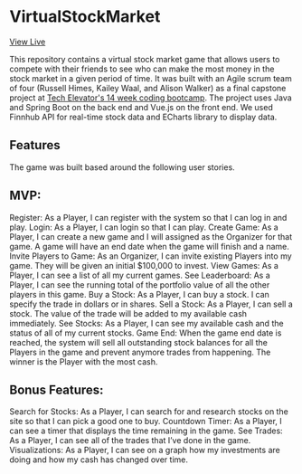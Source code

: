 # VirtualStockMarket

[View Live](https://nlr3-stock-market-game.netlify.app/)

This repository contains a virtual stock market game that allows users to compete with their friends to see who can make the most money in the stock market in a given period of time. It was built with an Agile scrum team of four (Russell Himes, Kailey Waal, and Alison Walker) as a final capstone project at [Tech Elevator's 14 week coding bootcamp](https://www.techelevator.com/). The project uses Java and Spring Boot on the back end and Vue.js on the front end. We used Finnhub API for real-time stock data and ECharts library to display data.

## Features
The game was built based around the following user stories.

## MVP:
Register: As a Player, I can register with the system so that I can log in and play.
Login: As a Player, I can login so that I can play.
Create Game: As a Player, I can create a new game and I will assigned as the Organizer for that game. A game will have an end date when the game will finish and a name.
Invite Players to Game: As an Organizer, I can invite existing Players into my game. They will be given an initial $100,000 to invest.
View Games: As a Player, I can see a list of all my current games.
See Leaderboard: As a Player, I can see the running total of the portfolio value of all the other players in this game.
Buy a Stock: As a Player, I can buy a stock. I can specify the trade in dollars or in shares.
Sell a Stock: As a Player, I can sell a stock. The value of the trade will be added to my available cash immediately.
See Stocks: As a Player, I can see my available cash and the status of all of my current stocks.
Game End: When the game end date is reached, the system will sell all outstanding stock balances for all the Players in the game and prevent anymore trades from happening. The winner is the Player with the most cash.

## Bonus Features:
Search for Stocks: As a Player, I can search for and research stocks on the site so that I can pick a good one to buy.
Countdown Timer: As a Player, I can see a timer that displays the time remaining in the game.
See Trades: As a Player, I can see all of the trades that I’ve done in the game.
Visualizations: As a Player, I can see on a graph how my investments are doing and how my cash has changed over time.
